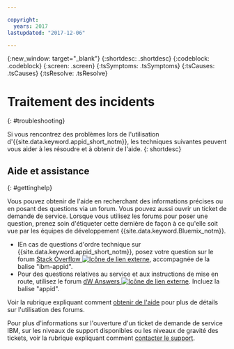 ```yaml
---

copyright:
  years: 2017
lastupdated: "2017-12-06"

---
```

{:new_window: target="_blank"}
{:shortdesc: .shortdesc}
{:codeblock: .codeblock}
{:screen: .screen}
{:tsSymptoms: .tsSymptoms}
{:tsCauses: .tsCauses}
{:tsResolve: .tsResolve}

# Traitement des incidents
{: #troubleshooting}

Si vous rencontrez des problèmes lors de l'utilisation
d'{{site.data.keyword.appid_short_notm}}, les techniques suivantes peuvent vous
aider à les résoudre et à obtenir de l'aide.
{: shortdesc}


## Aide et assistance
{: #gettinghelp}

Vous pouvez obtenir de l'aide en
recherchant des informations précises ou en posant des questions via un forum. Vous pouvez aussi ouvrir un ticket de demande de service. Lorsque
vous utilisez les forums pour poser une question, prenez soin d'étiqueter cette dernière de façon à ce qu'elle soit vue par les équipes de développement {{site.data.keyword.Bluemix_notm}}.
  * IEn cas de questions d'ordre technique sur {{site.data.keyword.appid_short_notm}}, posez votre question sur le forum <a href="http://stackoverflow.com/search?q=appid+ibm-bluemix" target="_blank">Stack Overflow <img src="../../icons/launch-glyph.svg" alt="Icône de lien externe"></a>, accompagnée de la balise "ibm-appid".
  * Pour des questions relatives au service et aux instructions de mise en route, utilisez le forum <a href="https://developer.ibm.com/answers/search.html?f=&type=question&redirect=search%2Fsearch&sort=relevance&q=appid%20[bluemix]" target="_blank">dW Answers <img src="../../icons/launch-glyph.svg" alt="Icône de lien externe"></a>. Incluez la balise "appid".

Voir la rubrique expliquant comment [obtenir de l'aide](/docs/support/index.html#getting-help) pour plus de détails sur l'utilisation des forums.

Pour plus d'informations sur l'ouverture d'un ticket de demande de service IBM, sur
les niveaux de support disponibles ou les niveaux de gravité des tickets, voir la
rubrique expliquant comment [contacter le support](/docs/support/index.html#contacting-support).
